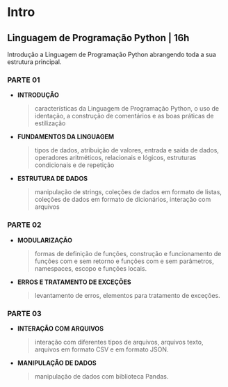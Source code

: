 
# Intro

## Linguagem de Programação Python | 16h
Introdução a Linguagem de Programação Python abrangendo toda a sua estrutura principal.

### PARTE 01

 - **INTRODUÇÃO**
   > características da Linguagem de Programação Python,  o uso de identação, a construção de comentários e as boas práticas de estilização
 - **FUNDAMENTOS DA LINGUAGEM**
 
	> tipos de dados, atribuição de valores, entrada e saída de dados, operadores aritméticos, relacionais e lógicos, estruturas
   condicionais e de repetição
 - **ESTRUTURA DE DADOS**
   >  manipulação de strings, coleções de dados em formato de listas, coleções de dados em formato de dicionários, interação com arquivos

### PARTE 02

 - **MODULARIZAÇÃO**
   > formas de definição de funções, construção e funcionamento de funções com e sem retorno e funções com e sem parâmetros, namespaces,
   escopo e funções locais.
   
  -  **ERROS E TRATAMENTO DE EXCEÇÕES**
	   > levantamento de erros, elementos para tratamento de exceções.

### PARTE 03
- **INTERAÇÃO COM ARQUIVOS**
	> interação com diferentes tipos de arquivos, arquivos texto, arquivos em formato CSV e em formato JSON.

- **MANIPULAÇÃO DE DADOS**
	> manipulação de dados com biblioteca Pandas.
